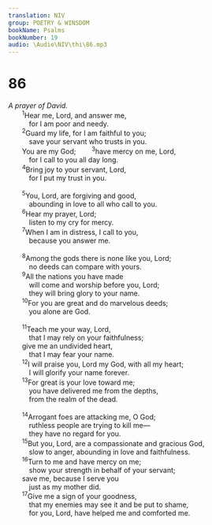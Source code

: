 ```yaml
---
translation: NIV
group: POETRY & WINSDOM
bookName: Psalms 
bookNumber: 19
audio: \Audio\NIV\thi\86.mp3
---
```


<div class="title"><h1>86</h1><i>A prayer of David.</i></div>
<span class="verse thi_86_1">  <sup>1</sup>Hear me, Lord, and answer me, <br/>   for I am poor and needy. <br/></span>
<span class="verse thi_86_2">  <sup>2</sup>Guard my life, for I am faithful to you; <br/>   save your servant who trusts in you. <br/>  You are my God; </span>
<span class="verse thi_86_3">  <sup>3</sup>have mercy on me, Lord, <br/>   for I call to you all day long. <br/></span>
<span class="verse thi_86_4">  <sup>4</sup>Bring joy to your servant, Lord, <br/>   for I put my trust in you. <br/><br/></span>
<span class="verse thi_86_5">  <sup>5</sup>You, Lord, are forgiving and good, <br/>   abounding in love to all who call to you. <br/></span>
<span class="verse thi_86_6">  <sup>6</sup>Hear my prayer, Lord; <br/>   listen to my cry for mercy. <br/></span>
<span class="verse thi_86_7">  <sup>7</sup>When I am in distress, I call to you, <br/>   because you answer me. <br/><br/></span>
<span class="verse thi_86_8">  <sup>8</sup>Among the gods there is none like you, Lord; <br/>   no deeds can compare with yours. <br/></span>
<span class="verse thi_86_9">  <sup>9</sup>All the nations you have made <br/>   will come and worship before you, Lord; <br/>   they will bring glory to your name. <br/></span>
<span class="verse thi_86_10">  <sup>10</sup>For you are great and do marvelous deeds; <br/>   you alone are God. <br/><br/></span>
<span class="verse thi_86_11">  <sup>11</sup>Teach me your way, Lord, <br/>   that I may rely on your faithfulness; <br/>  give me an undivided heart, <br/>   that I may fear your name. <br/></span>
<span class="verse thi_86_12">  <sup>12</sup>I will praise you, Lord my God, with all my heart; <br/>   I will glorify your name forever. <br/></span>
<span class="verse thi_86_13">  <sup>13</sup>For great is your love toward me; <br/>   you have delivered me from the depths, <br/>   from the realm of the dead. <br/><br/></span>
<span class="verse thi_86_14">  <sup>14</sup>Arrogant foes are attacking me, O God; <br/>   ruthless people are trying to kill me— <br/>   they have no regard for you. <br/></span>
<span class="verse thi_86_15">  <sup>15</sup>But you, Lord, are a compassionate and gracious God, <br/>   slow to anger, abounding in love and faithfulness. <br/></span>
<span class="verse thi_86_16">  <sup>16</sup>Turn to me and have mercy on me; <br/>   show your strength in behalf of your servant; <br/>  save me, because I serve you <br/>   just as my mother did. <br/></span>
<span class="verse thi_86_17">  <sup>17</sup>Give me a sign of your goodness, <br/>   that my enemies may see it and be put to shame, <br/>   for you, Lord, have helped me and comforted me. <br/></span>
